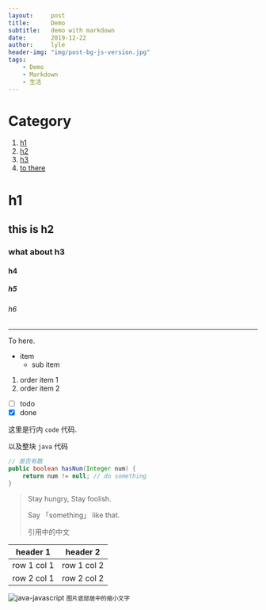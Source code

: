 ```yaml
---
layout:     post
title:      Demo
subtitle:   demo with markdown
date:       2019-12-22
author:     lyle
header-img: "img/post-bg-js-version.jpg"
tags:
    - Demo
    - Markdown
    - 生活
---
```

# Category
1. [h1](#h1)
2. [h2](#this-is-h2)
3. [h3](#what-about-h3)
4. [to there](#tohere)

# h1

## this is h2

### what about h3

#### h4

##### h5

###### h6

---

<div id="tohere"></div>

To here.

- item
    - sub item

1. order item 1
2. order item 2

- [ ] todo
- [x] done

这里是行内 `code` 代码.

以及整块 `java` 代码

```java
// 是否有数
public boolean hasNum(Integer num) {
    return num != null; // do something
}
```

> Stay hungry, Stay foolish.
>
> Say 「something」 like that.
>
> 引用中的中文

header 1 | header 2
---|---
row 1 col 1 | row 1 col 2
row 2 col 1 | row 2 col 2

![java-javascript](http://blog.lzh.today/img/in-post/post-js-version/keep-calm-and-learn-javascript.png)
<small class="img-hint">图片底部居中的缩小文字</small>

